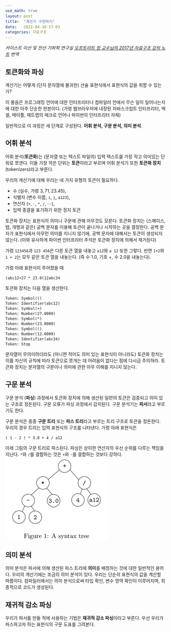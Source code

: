 ```yaml
---
use_math: true
layout: post
title:  "계산기 구현하기"
date:   2022-04-30-17-03
categories: 자료구조
---
```

*카이스트 이산 및 전산 기하학 연구실 [오프트리트 정 교수님의 2017년 자료구조 강의 노트](https://otfried.org/courses/cs206/) 번역*
## 토큰화와 파싱
계산기는 어떻게 (단지 문자열에 불과한) 산술 표현식에서 표현식의 값을 취할 수 있는가? 

이 물음은 프로그래밍 언어에 대한 인터프리터나 컴파일러 안에서 무슨 일이 일어나는지에 대한 아주 단순한 판본이다. (가령 웹브라우저에 내장된 자바스크립트 인터프리터, 엑셀, 메이플, 매트랩의 매크로 언어나 파이썬의 인터프리터 자체)

일반적으로 이 과정은 세 단계로 구성된다. **어휘 분석, 구문 분석, 의미 분석**.
## 어휘 분석
어휘 분석(**토큰화**)는 (문자열 또는 텍스트 파일의) 입력 텍스트를 가장 작고 의미있는 단위로 쪼갠다. 이들 가장 작은 단위는 **토큰**이라고 부르며 어휘 분석기 또한 **토큰화 장치**(tokenizers)라고 부른다.

우리의 계산기에 대해 우리는 네 가지 유형의 토큰이 필요하다.
- 수 (실수, 가령 $3, 71, 23.45$),
- 식별자 (변수 이름, `i`, `j`, `a123`),
- 연산자 (`+`, `-`, `*`, `/`, $\cdots$),
- 입력 종결을 표기하기 위한 정지 토큰

토큰화 장치는 표현식의 의미나 구문에 관해 아무것도 모른다. 토큰화 장치는 (스페이스, 탭, 개행과 같은) 공백 문자를 이용해 토큰이 끝나거나 시작하는 곳을 결정한다. 공백 문자가 표현식에서 아무런 의미를 지니지 않기에, 공백 문자에 대해서는 토큰이 생성되지 않는다. (이와 유사하게 파이썬 인터프리터 주석은 토큰화 장치에 의해서 제거된다)

가령 `123456`과 `123 456`은 다른 토큰 열을 내놓고 `a12`와 `a 12` 또한 그렇다. 반면 `1+2`와 `1 + 2`는 모두 같은 토큰 열을 내놓는다. (즉 수 $1.0$, 기호 $+$, 수 $2.0$을 내놓는다).

가령 아래 표현식이 주어졌을 때
```
(abc12+27 * 23.0(12abc34
```
토큰화 장치는 다음 열을 생산한다.
```
Token: Symbol(()
Token: Identifier(abc12)
Token: Symbol(+)
Token: Number(27.0000)
Token: Symbol(*)
Token: Number(23.0000)
Token: Symbol(()
Token: Number(12.0000)
Token: Identifier(abc34)
Token: Stop
```
문자열이 무의미하더라도 (아니면 적어도 의미 있는 표현식이 아니라도) 토큰화 장치는 이를 자신의 규칙에 따라 토큰으로 쪼개는 데 어려움이 없다는 점에 다시금 주의하라. 토큰화 장치는 문자열의 구문이나 의미에 관한 아무 이해를 지니지 않는다.
## 구문 분석
구문 분석 (**파싱**) 과정에서 토큰화 장치에 의해 생산된 일련의 토큰은 검증되고 의미 있는 구조로 정돈된다. 구문 오류가 파싱 과정에서 감지된다. 구문 분석기는 **파서**라고 부르기도 한다.

구문 분석은 종종 **구문 트리** 또는 **파스 트리**라고 부르는 트리 구조로 토큰을 정돈한다. 우리의 경우 트리는 입력 표현식의 구조를 나타낸다. 가령 아래 표현식은 
```
( 1 - 2 ) * 3.0 + 4 / a12
```
아래 그림의 구문 트리로 파스된다. 파싱은 상이한 연산자의 우선 순위를 다루는 책임을 지닌다. `*`와 `/`를 결합하는 것은 `+`와 `-`를 결합하는 것보다 강하다.
![Fig1](./img/dat_2_1.png)
## 의미 분석
의미 분석은 파서에 의해 생산된 파스 트리에 **의미**를 배정하는 것에 대한 일반적인 용어다. 우리의 계산기에는 조금의 의미 분석이 있다. 우리는 단순히 표현식의 값을 계산할 따름이다. 컴파일러에서는 의미 분석으로써 타입 확인, 변수 영역 확인이 이루어지며, 최종적으로 코드가 생성된다.
 
## 재귀적 감소 파싱
우리가 파서를 만들 적에 사용하는 기법은 **재귀적 감소 파싱**이라고 부른다. 우선 우리가 파스하고자 하는 표현식의 구문 도표를 그려본다.